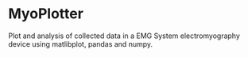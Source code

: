# MyoPlotter
Plot and analysis of collected data in a EMG System electromyography device using matlibplot, pandas and numpy.
